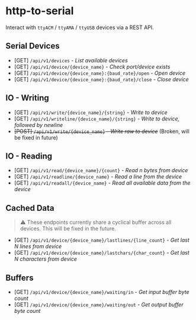 # http-to-serial
Interact with `ttyACM` / `ttyAMA` / `ttyUSB` devices via a REST API.

## Serial Devices

- [GET] `/api/v1/devices` - *List available devices*
- [GET] `/api/v1/device/{device_name}` - *Check port/device exists*
- [GET] `/api/v1/device/{device_name}:{baud_rate}/open` - *Open device*
- [GET] `/api/v1/device/{device_name}:{baud_rate}/close` - *Close device*

## IO - Writing

- [GET] `/api/v1/write/{device_name}/{string}` - *Write to device*
- [GET] `/api/v1/writeline/{device_name}/{string}` - *Write to device, followed by newline*
- ~~[POST] `/api/v1/write/{device_name}` - *Write raw to device*~~ (Broken, will be fixed in future)

## IO - Reading

- [GET] `/api/v1/read/{device_name}/{count}` - *Read n bytes from device*
- [GET] `/api/v1/readline/{device_name}` - *Read a line from the device*
- [GET] `/api/v1/readall/{device_name}` - *Read all available data from the device*

## Cached Data

>⚠️ These endpoints currently share a cyclical buffer across all devices. This will be fixed in the future.

- [GET] `/api/v1/device/{device_name}/lastlines/{line_count}` - *Get last N lines from device*
- [GET] `/api/v1/device/{device_name}/lastchars/{char_count}` - *Get last N characters from device*

## Buffers

- [GET] `/api/v1/device/{device_name}/waiting/in` - *Get input buffer byte count*
- [GET] `/api/v1/device/{device_name}/waiting/out` - *Get output buffer byte count*